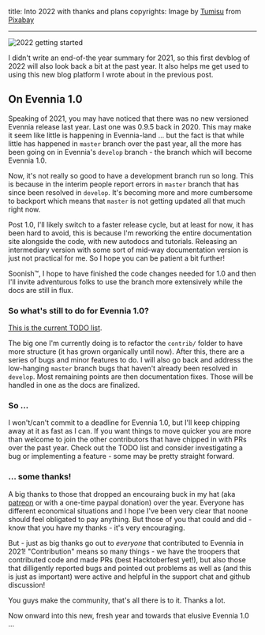 title: Into 2022 with thanks and plans
copyrights: Image by <a href="https://pixabay.com/users/tumisu-148124/?utm_source=link-attribution&amp;utm_medium=referral&amp;utm_campaign=image&amp;utm_content=6786741">Tumisu</a> from <a href="https://pixabay.com/?utm_source=link-attribution&amp;utm_medium=referral&amp;utm_campaign=image&amp;utm_content=6786741">Pixabay</a>

---

![2022 getting started](https://www.nafcu.org/sites/default/files/inline-images/2022-blog.png)

I didn't write an end-of-the year summary for 2021, so this first devblog of 2022 will also look back a bit at the past year. It also helps me get used to using this new blog platform I wrote about in the previous post.

## On Evennia 1.0

Speaking of 2021, you may have noticed that there was no new versioned Evennia release last year. Last one was 0.9.5 back in 2020. This may make it seem like little is happening in Evennia-land ... but the fact is that while little has happened in `master` branch over the past year, all the more has been going on in Evennia's `develop` branch - the branch which will become Evennia 1.0.

Now, it's not really so good to have a development branch run so long. This is because in the interim people report errors in `master` branch that has since been resolved in `develop`. It's becoming more and more cumbersome to backport which means that `master` is not getting updated all that much right now.

Post 1.0, I'll likely switch to a faster release cycle, but at least for now, it has been hard to avoid, this is because I'm reworking the entire documentation site alongside the code, with new autodocs and tutorials. Releasing an intermediary version with some sort of mid-way documentation version is just not practical for me. So I hope you can be patient a bit further!

Soonish™, I hope to have finished the code changes needed for 1.0 and then I'll invite adventurous folks to use the branch more extensively while the docs are still in flux.

### So what's still to do for Evennia 1.0?

[This is the current TODO list](https://github.com/evennia/evennia/projects/9).

The big one I'm currently doing is to refactor the `contrib/` folder to have more structure (it has grown organically until now). After this, there are a series of bugs and minor features to do. I will also go back and address the low-hanging `master` branch bugs that haven't already been resolved in `develop`.
Most remaining points are then documentation fixes. Those will be handled in one as the docs are finalized.

### So ...

I won't/can't commit to a deadline for Evennia 1.0, but I'll keep chipping away at it as fast as I can. If you want things to move quicker you are more than welcome to join the other contributors that have chipped in with PRs over the past year. Check out the TODO list and consider investigating a bug or implementing a feature - some may be pretty straight forward.

### ... some thanks!

A big thanks to those that dropped an encouraing buck in my hat (aka [patreon](https://www.patreon.com/griatch) or with a one-time paypal donation) over the year. Everyone has different economical situations and I hope I've been very clear that noone should feel obligated to pay anything. But those of you that could and did - know that you have my thanks - it's very encouraging.

But - just as big thanks go out to _everyone_ that contributed to Evennia in 2021! "Contribution" means so many things - we have the troopers that contributed code and made PRs (best Hacktoberfest yet!), but also those that dilligently reported bugs and pointed out problems as well as (and this is just as important) were active and helpful in the support chat and github discussion!

You guys make the community, that's all there is to it. Thanks a lot.

Now onward into this new, fresh year and towards that elusive Evennia 1.0 ...
